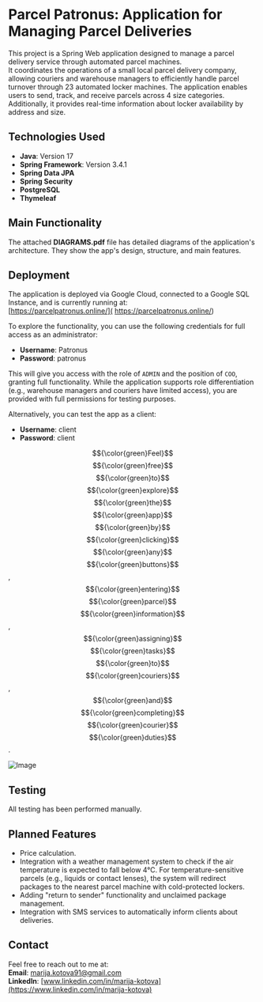 # Parcel Patronus: Application for Managing Parcel Deliveries

This project is a Spring Web application designed to manage a parcel delivery service through automated parcel machines.  
It coordinates the operations of a small local parcel delivery company, allowing couriers and warehouse managers to efficiently handle parcel turnover through 23 automated locker machines. The application enables users to send, track, and receive parcels across 4 size categories. Additionally, it provides real-time information about locker availability by address and size.

## Technologies Used

- **Java**: Version 17  
- **Spring Framework**: Version 3.4.1  
- **Spring Data JPA**  
- **Spring Security**  
- **PostgreSQL**  
- **Thymeleaf**

## Main Functionality

The attached **DIAGRAMS.pdf** file has detailed diagrams of the application's architecture. They show the app's design, structure, and main features.

## Deployment

The application is deployed via Google Cloud, connected to a Google SQL Instance, and is currently running at:  
[https://parcelpatronus.online/]( https://parcelpatronus.online/)

To explore the functionality, you can use the following credentials for full access as an administrator:  
- **Username**: Patronus  
- **Password**: patronus  

This will give you access with the role of `ADMIN` and the position of `COO`, granting full functionality. While the application supports role differentiation (e.g., warehouse managers and couriers have limited access), you are provided with full permissions for testing purposes.

Alternatively, you can test the app as a client:  
- **Username**: client  
- **Password**: client  

$${\color{green}Feel}$$ $${\color{green}free}$$ $${\color{green}to}$$ $${\color{green}explore}$$ $${\color{green}the}$$ $${\color{green}app}$$ $${\color{green}by}$$ $${\color{green}clicking}$$ $${\color{green}any}$$ $${\color{green}buttons}$$, $${\color{green}entering}$$ $${\color{green}parcel}$$ $${\color{green}information}$$, $${\color{green}assigning}$$ $${\color{green}tasks}$$ $${\color{green}to}$$ $${\color{green}couriers}$$, $${\color{green}and}$$ $${\color{green}completing}$$ $${\color{green}courier}$$ $${\color{green}duties}$$.

![Image](https://github.com/user-attachments/assets/245d2224-87ac-4b33-ba5f-2309dc9120e6)

## Testing

All testing has been performed manually.

## Planned Features

- Price calculation.  
- Integration with a weather management system to check if the air temperature is expected to fall below 4°C. For temperature-sensitive parcels (e.g., liquids or contact lenses), the system will redirect packages to the nearest parcel machine with cold-protected lockers.  
- Adding "return to sender" functionality and unclaimed package management.  
- Integration with SMS services to automatically inform clients about deliveries.

## Contact

Feel free to reach out to me at:  
**Email**: [marija.kotova91@gmail.com](mailto:marija.kotova91@gmail.com)  
**LinkedIn**: [www.linkedin.com/in/marija-kotova](https://www.linkedin.com/in/marija-kotova)


